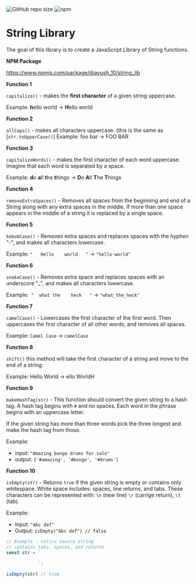 ![GitHub repo size](https://img.shields.io/github/repo-size/ayushjain-10/String_Lib)
![npm](https://img.shields.io/npm/v/@ayush_10/string_lib)

# String Library

The goal of this library is to create a JavaScript Library of String functions. 

**NPM Package** 

https://www.npmjs.com/package/@ayush_10/string_lib

**Function 1** 

`capitalize()` - makes the **first character** of a given string uppercase.

Example: **h**ello world -> **H**ello world

**Function 2** 

`allCaps()` - makes all characters uppercase. (this is the same as [`str.toUpperCase()`]
Example: foo bar -> FOO BAR

**Function 3** 

`capitalizeWords()` - makes the first character of each word uppercase. Imagine that each word is separated by a space. 

Example: **d**o **a**ll **t**he **t**hings -> **D**o **A**ll **T**he **T**hings

**Function 4** 

`removeExtraSpaces()` - Removes all spaces from the beginning and end of a String along with any extra spaces in the middle. If more than one space appears in the middle of a string it is replaced by a single space.

**Function 5**

`kebobCase()` - Removes extra spaces and replaces spaces with the hyphen "-", and makes all characters lowercase. 

Example: `"   Hello    world   "` -> `"hello-world"`

**Function 6** 

`snakeCase()` - Removes extra space and replaces spaces with an underscore "_", and makes all characters lowercase. 

Example:` "  what the    heck   "` -> `"what_the_heck"`

**Function 7** 

`camelCase()` - Lowercases the first character of the first word. Then uppercases the first character of all other words, and removes all spaces. 

Example: `Camel Case` -> `camelCase`

**Function 8** 

`shift()` this method will take the first character of a string and move to the end of a string: 

Example: Hello World -> ello WorldH

**Function 9**

`makeHashTag(str)` - This function should convert the given string to a hash tag. A hash tag begins with `#` and no spaces. Each word in the phrase begins with an uppercase letter. 

If the given string has more than three words pick the three longest and make the hash tag from those. 

Example:

- input: `"Amazing bongo drums for sale"`
- output: `['#amazing', '#bongo', '#drums']`

**Function 10**

`isEmpty(str)` - Returns `true` if the given string is empty or contains only whitespace. White space includes: spaces, line returns, and tabs. These characters can be represented with: `\n` (new line) `\r` (carrige return), `\t` (tab).

Example: 

- Input: `"Abc def"`
- Output: `isEmpty("Abc def") // false`

```js
// Example - notice source string 
// contains tabs, spaces, and returns
const str = `   
			
			`;

isEmpty(str) // true 
```
